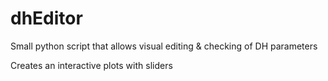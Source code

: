 # dhEditor
Small python script that allows visual editing &amp; checking of DH parameters

Creates an interactive plots with sliders
